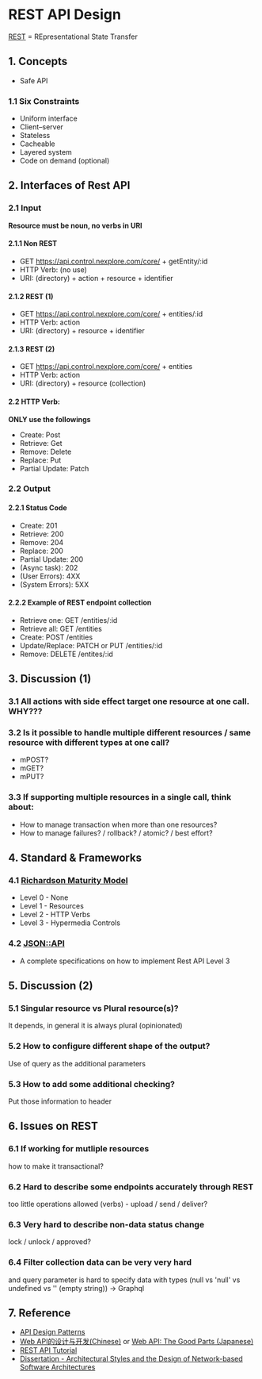 # REST API Design

[REST](https://en.wikipedia.org/wiki/Representational_state_transfer "https://en.wikipedia.org/wiki/Representational_state_transfer") = REpresentational State Transfer

## 1. Concepts
- Safe API
### 1.1 Six Constraints
- Uniform interface
- Client–server
- Stateless
- Cacheable
- Layered system
- Code on demand (optional)

## 2. Interfaces of Rest API
### 2.1 Input

**Resource must be noun, no verbs in URI**

#### 2.1.1 Non REST
- GET https://api.control.nexplore.com/core/ + getEntity/:id
- HTTP Verb: (no use)
- URI: (directory) + action + resource + identifier
#### 2.1.2 REST (1)
- GET https://api.control.nexplore.com/core/ + entities/:id
- HTTP Verb: action
- URI: (directory) + resource + identifier
#### 2.1.3 REST (2)
- GET https://api.control.nexplore.com/core/ + entities
- HTTP Verb: action
- URI: (directory) + resource (collection)
#### 2.2 HTTP Verb:
**ONLY use the followings**
- Create: Post
- Retrieve: Get
- Remove: Delete
- Replace: Put
- Partial Update: Patch
### 2.2 Output
#### 2.2.1 Status Code
- Create: 201
- Retrieve: 200
- Remove: 204
- Replace: 200
- Partial Update: 200
- (Async task): 202
- (User Errors): 4XX
- (System Errors): 5XX
#### 2.2.2 Example of REST endpoint collection
- Retrieve one: GET /entities/:id
- Retrieve all: GET /entities
- Create: POST /entities
- Update/Replace: PATCH or PUT /entities/:id
- Remove: DELETE /entites/:id

## 3. Discussion (1)
### 3.1 All actions with side effect target one resource at one call. WHY???
### 3.2 Is it possible to handle multiple different resources /  same resource with different types at one call?
- mPOST?
- mGET?
- mPUT?
### 3.3 If supporting multiple resources in a single call, think about:
- How to manage transaction when more than one resources?
- How to manage failures? / rollback? / atomic? / best effort?

## 4. Standard & Frameworks
### 4.1 [Richardson Maturity Model](https://martinfowler.com/articles/richardsonMaturityModel.html "https://martinfowler.com/articles/richardsonMaturityModel.html")
* Level 0 - None
* Level 1 - Resources
* Level 2 - HTTP Verbs
* Level 3 - Hypermedia Controls
### 4.2 [JSON::API](https://jsonapi.org "https://jsonapi.org")
- A complete specifications on how to implement Rest API Level 3

## 5. Discussion (2)
### 5.1 Singular resource vs Plural resource(s)?
It depends, in general it is always plural (opinionated)
### 5.2 How to configure different shape of the output?
Use of query as the additional parameters
### 5.3 How to add some additional checking?
Put those information to header

## 6. Issues on REST
### 6.1 If working for mutliple resources
how to make it transactional?
### 6.2 Hard to describe some endpoints accurately through REST
too little operations allowed (verbs) - upload / send / deliver?
### 6.3 Very hard to describe non-data status change
lock / unlock / approved?
### 6.4 Filter collection data can be very very hard
and query parameter is hard to specify data with types (null vs 'null' vs undefined vs '' (empty string)) -> Graphql

## 7. Reference 
- [API Design Patterns](https://www.manning.com/books/api-design-patterns "https://www.manning.com/books/api-design-patterns")
- [Web API的设计与开发(Chinese)](https://book.douban.com/subject/27054104 "https://book.douban.com/subject/27054104") or [Web API: The Good Parts (Japanese)](https://www.amazon.co.jp/Web-API-Parts-%E6%B0%B4%E9%87%8E-%E8%B2%B4%E6%98%8E/dp/4873116864 "https://www.amazon.co.jp/Web-API-Parts-%E6%B0%B4%E9%87%8E-%E8%B2%B4%E6%98%8E/dp/4873116864")
- [REST API Tutorial](https://restfulapi.net "https://restfulapi.net")
- [Dissertation - Architectural Styles and the Design of Network-based Software Architectures](https://ics.uci.edu/~fielding/pubs/dissertation/fielding_dissertation.pdf "https://ics.uci.edu/~fielding/pubs/dissertation/fielding_dissertation.pdf")